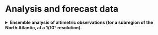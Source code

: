 # Analysis and forecast data

<details>
  <summary><strong>Ensemble analysis of altimetric observations (for a subregion of the North Atlantic, at a 1/10° resolution).</strong></summary>

<hr style="border:1px solid blue">

  * By: Jean-Michel Brankart
  * Storage machine: jean-zay (IDRIS)
  * Directory : /gpfswork/rech/egi/regi700/Aviso10
  * Size: 11 Go
  * Observations used: along-track satellite observations.
  * Inversion method: MCMC sampler.

<hr style="border:1px solid blue">
</details>

